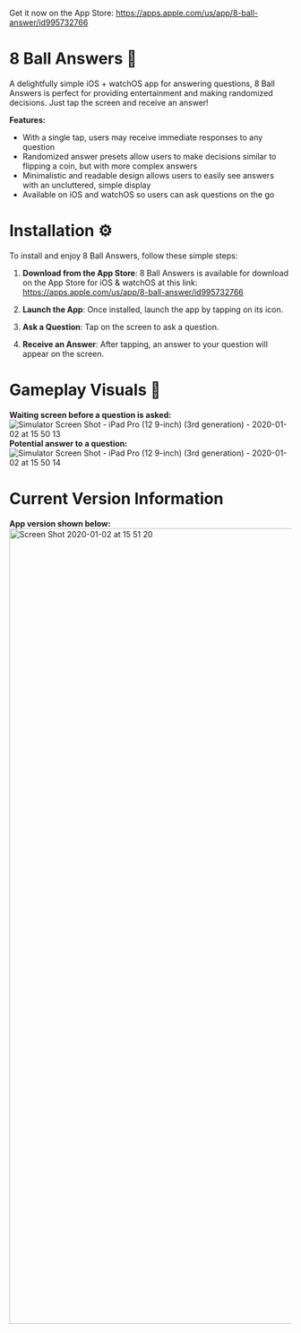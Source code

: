 Get it now on the App Store: https://apps.apple.com/us/app/8-ball-answer/id995732766

# 8 Ball Answers 🎱

A delightfully simple iOS + watchOS app for answering questions, 8 Ball Answers is perfect for providing entertainment and making randomized decisions. Just tap the screen and receive an answer!

**Features:**
- With a single tap, users may receive immediate responses to any question
- Randomized answer presets allow users to make decisions similar to flipping a coin, but with more complex answers
- Minimalistic and readable design allows users to easily see answers with an uncluttered, simple display
- Available on iOS and watchOS so users can ask questions on the go

# Installation ⚙️
To install and enjoy 8 Ball Answers, follow these simple steps:

1. **Download from the App Store**: 8 Ball Answers is available for download on the App Store for iOS & watchOS at this link: https://apps.apple.com/us/app/8-ball-answer/id995732766

2. **Launch the App**: Once installed, launch the app by tapping on its icon.

3. **Ask a Question**: Tap on the screen to ask a question.

4. **Receive an Answer**: After tapping, an answer to your question will appear on the screen.


# Gameplay Visuals 📸

**Waiting screen before a question is asked:**
![Simulator Screen Shot - iPad Pro (12 9-inch) (3rd generation) - 2020-01-02 at 15 50 13](https://user-images.githubusercontent.com/382183/71692537-2d721c80-2d78-11ea-8da9-17b4c713647b.png)
**Potential answer to a question:**
![Simulator Screen Shot - iPad Pro (12 9-inch) (3rd generation) - 2020-01-02 at 15 50 14](https://user-images.githubusercontent.com/382183/71692538-2e0ab300-2d78-11ea-95f6-ef786291693f.png)

# Current Version Information
**App version shown below:**
<img width="1419" alt="Screen Shot 2020-01-02 at 15 51 20" src="https://user-images.githubusercontent.com/382183/71692539-2e0ab300-2d78-11ea-8b68-889acb0a81ef.png">
